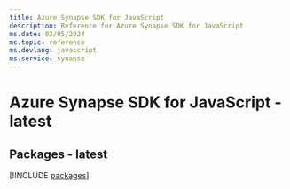 ```yaml
---
title: Azure Synapse SDK for JavaScript
description: Reference for Azure Synapse SDK for JavaScript
ms.date: 02/05/2024
ms.topic: reference
ms.devlang: javascript
ms.service: synapse
---
```

# Azure Synapse SDK for JavaScript - latest
## Packages - latest
[!INCLUDE [packages](synapse-index.md)]